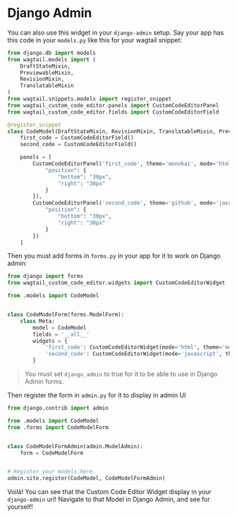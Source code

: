 # Django Admin
You can also use this widget in your `django-admin` setup. Say your app has this code in your `models.py` like this for your wagtail snippet:
```python
from django.db import models
from wagtail.models import (
    DraftStateMixin,
    PreviewableMixin,
    RevisionMixin,
    TranslatableMixin
)
from wagtail.snippets.models import register_snippet
from wagtail_custom_code_editor.panels import CustomCodeEditorPanel
from wagtail_custom_code_editor.fields import CustomCodeEditorField

@register_snippet
class CodeModel(DraftStateMixin, RevisionMixin, TranslatableMixin, PreviewableMixin, models.Model):
    first_code = CustomCodeEditorField()
    second_code = CustomCodeEditorField()

    panels = [
        CustomCodeEditorPanel('first_code', theme='monokai', mode='html', dropdown_config={
            "position": {
                "bottom": "30px",
                "right": "30px"
            }
        }),
        CustomCodeEditorPanel('second_code', theme='github', mode='javascript', dropdown_config={
            "position": {
                "bottom": "30px",
                "right": "30px"
            }
        })
    ]
```

Then you must add forms in `forms.py` in your app for it to work on Django admin:
```python
from django import forms
from wagtail_custom_code_editor.widgets import CustomCodeEditorWidget

from .models import CodeModel


class CodeModelForm(forms.ModelForm):
    class Meta:
        model = CodeModel
        fields = '__all__'
        widgets = {
            'first_code': CustomCodeEditorWidget(mode='html', theme='monokai', django_admin=True, enable_options=False),
            'second_code': CustomCodeEditorWidget(mode='javascript', theme='monokai', django_admin=True, enable_options=False),
        }
```
> You must set `django_admin` to true for it to be able to use in Django Admin forms.

Then register the form in `admin.py` for it to display in admin UI
```python
from django.contrib import admin

from .models import CodeModel
from .forms import CodeModelForm


class CodeModelFormAdmin(admin.ModelAdmin):
    form = CodeModelForm


# Register your models here.
admin.site.register(CodeModel, CodeModelFormAdmin)
```

Voilà! You can see that the Custom Code Editor Widget display in your `django-admin` url! Navigate to that Model in Django Admin, and see for yourself!